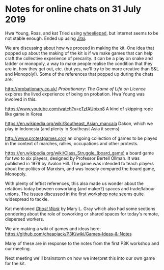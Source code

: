# Notes for online chats on 31 July 2019
Hwa Young, Ross, and kat
Tried using [wheeliepad](https://twitter.com/wheeliepad), but internet seems to be not stable enough. Ended up using [Jitsi](https://meet.jit.si/).

We are discussing about how we proceed in making the kit. One idea that popped up about the making of the kit is if we make games that can help craft the collective experience of precarity. It can be a play on snake and ladder or monopoly, a way to make people realise the condition that they are in, how they get out, etc. (but yes, we'll try to be more creative than S&L and Monopoly!). Some of the references that popped up during the chats are:

http://probationary.co.uk/
*Probationary: The Game of Life on Licence* explores the lived experience of being on probation. Hwa Young was involved in this. 

https://www.youtube.com/watch?v=cTzfAUpixn8
A kind of skipping rope like game in Korea

https://en.wikipedia.org/wiki/Southeast_Asian_mancala
Dakon, which we play in Indonesia (and plenty in Southeast Asia it seems)

http://www.protestgames.org/
an ongoing collection of games to be played in the context of marches, rallies, occupations and other protests. 

https://en.wikipedia.org/wiki/Class_Struggle_(board_game)
a board game for two to six players, designed by Professor Bertell Ollman. It was published in 1978 by Avalon Hill. The game was intended to teach players about the politics of Marxism, and was loosely compared the board game, Monopoly.

With plenty of leftist references, this also made us wonder about the relations today between coworking (and maker?) spaces and trade/labour unions. The issues discussed in the [first workshop note](https://github.com/cheapjack/P3K/blob/master/discussion01.md) seems quite widespread to tackle. 

Kat mentioned [*Ghost Work*](https://ghostwork.info/) by Mary L. Gray which also had some sections pondering about the role of coworking or shared spaces for today's remote, dispersed workers. 

We are making a wiki of games and ideas here: https://github.com/cheapjack/P3K/wiki/Games-Ideas-&-Notes 

Many of these are in response to the notes from the first P3K workshop and our meeting.

Next meeting we'll brainstorm on how we interpret this into our own game for the kit.




